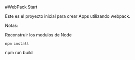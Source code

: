 
#WebPack Start

Este es el proyecto inicial para crear Apps utilizando webpack.

Notas:


Reconstruir los modulos de Node
````
npm install
````
npm run build
````